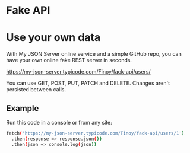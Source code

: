 # Fake API

# Use your own data

With My JSON Server online service and a simple GitHub repo, you can have your own online fake REST server in seconds. 

https://my-json-server.typicode.com/Finoy/fack-api/users/

You can use GET, POST, PUT, PATCH and DELETE. Changes aren't persisted between calls.

## Example

Run this code in a console or from any site: 

```sh
fetch('https://my-json-server.typicode.com/Finoy/fack-api/users/1')
  .then(response => response.json())
  .then(json => console.log(json))
```
